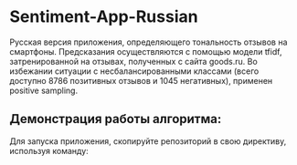 # Sentiment-App-Russian
Русская версия приложения, определяющего тональность отзывов на смартфоны. Предсказания осуществляются с помощью модели tfidf, затренированной на отзывах, полученных с сайта goods.ru. Во избежании ситуации с несбалансированными классами (всего доступно 8786 позитивных отзывов и 1045 негативных), применен positive sampling.

## Демонстрация работы алгоритма:

Для запуска приложения, скопируйте репозиторий в свою директиву, используя команду:
